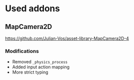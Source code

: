 # Used addons
## MapCamera2D
https://github.com/Julian-Vos/asset-library-MapCamera2D-4
### Modifications
- Removed `_physics_process`
- Added input action mapping
- More strict typing
